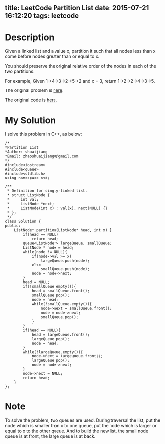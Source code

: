 title: LeetCode Partition List
date: 2015-07-21 16:12:20
tags: leetcode
---

# Description
Given a linked list and a value x, partition it such that all nodes less than x come before nodes greater than or equal to x.

You should preserve the original relative order of the nodes in each of the two partitions.

For example,
Given 1->4->3->2->5->2 and x = 3,
return 1->2->2->4->3->5.

The original problem is [here](https://leetcode.com/problems/partition-list/ "Problem").

The original code is [here](https://github.com/shuaijiang/LeetCode/blob/master/PartitionList.cpp "Code").
<!--more-->

# My Solution
I solve this problem in C++, as below:

	/*
	*Partition List 
	*Author: shuaijiang
	*Email: zhaoshuaijiang8@gmail.com
	*/
	#include<iostream>
	#include<queue>
	#include<stdlib.h>
	using namespace std;
	
	/**
	 * Definition for singly-linked list.
	 * struct ListNode {
	 *     int val;
	 *     ListNode *next;
	 *     ListNode(int x) : val(x), next(NULL) {}
	 * };
	 */
	class Solution {
	public:
	    ListNode* partition(ListNode* head, int x) {
	    	if(head == NULL)
	    		return head;
	        queue<ListNode*> largeQueue, smallQueue;
	        ListNode * node = head;
	        while(node != NULL){
	        	if(node->val >= x)
	        		largeQueue.push(node);
	        	else
	        		smallQueue.push(node);
				node = node->next;
	        }
	        head = NULL;
	        if(!smallQueue.empty()){
	        	head = smallQueue.front();
	        	smallQueue.pop(); 
	        	node = head;
	        	while(!smallQueue.empty()){
		        	node->next = smallQueue.front();
		        	node = node->next;
		        	smallQueue.pop();
		        }
	        }
			if(head == NULL){
				head = largeQueue.front();
				largeQueue.pop();
				node = head;
			}
			while(!largeQueue.empty()){
				node->next = largeQueue.front();
				largeQueue.pop();
				node = node->next;
			}
			node->next = NULL;
			return head;
	    }
	};

# Note
To solve the problem, two queues are used. During traversal the list, put the node which is smaller than x to one queue, put the node which is larger or equal to x to the other queue. And to build the new list, the small node queue is at front, the large queue is at back.
